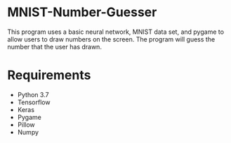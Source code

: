 # MNIST-Number-Guesser
This program uses a basic neural network, MNIST data set, and pygame to allow users to draw numbers on the screen. The program will guess the number that the user has drawn.

# Requirements
* Python 3.7
* Tensorflow
* Keras
* Pygame
* Pillow
* Numpy


